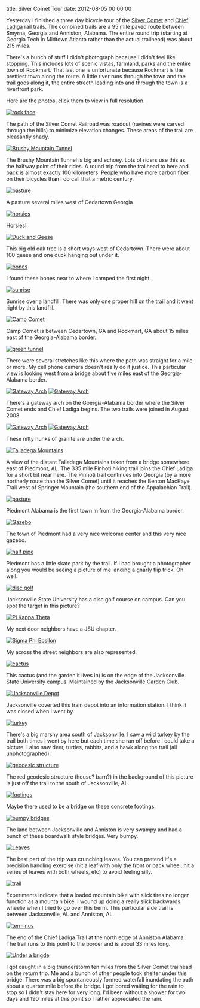 title: Silver Comet Tour
date: 2012-08-05 00:00:00

Yesterday I finished a three day bicycle tour of the [Silver Comet](http://en.wikipedia.org/wiki/Silver_Comet_Trail) and [Chief Ladiga](http://en.wikipedia.org/wiki/Chief_Ladiga_Trail) rail trails. The combined trails are a 95 mile paved route between Smyrna, Georgia and Anniston, Alabama. The entire round trip (starting at Georgia Tech in Midtown Atlanta rather than the actual trailhead) was about 215 miles.

There's a bunch of stuff I didn't photograph because I didn't feel like stopping. This includes lots of scenic vistas, farmland, parks and the entire town of Rockmart. That last one is unfortunate because Rockmart is the prettiest town along the route. A little river runs through the town and the trail goes along it, the entire strecth leading into and through the town is a riverfront park.

Here are the photos, click them to view in full resolution.

<a href="/static/images/metamorphic_rock.jpg"><img src="static/images/metamorphic_rock_small.jpg" alt="rock face" class="center" /></a>
<p>The path of the Silver Comet Railroad was roadcut (ravines were carved through the hills) to minimize elevation changes. These areas of the trail are pleasantly shady.</p>

<a href="/static/images/Brushy_Mountain_Tunnel.jpg"><img src="/static/images/Brushy_Mountain_Tunnel_small.jpg" alt="Brushy Mountain Tunnel" class="center"/></a>
<p>The Brushy Mountain Tunnel is big and echoey. Lots of riders use this as the halfway point of their rides. A round trip from the trailhead to here and back is almost exactly 100 kilometers. People who have more carbon fiber on their bicycles than I do call that a metric century.</p>

<a href="/static/images/pasture.jpg"><img src="/static/images/pasture_small.jpg" alt="pasture" class="center"/></a>
<p>A pasture several miles west of Cedartown Georgia</p>

<a href="/static/images/horsies.jpg"><img src="/static/images/horsies_small.jpg" alt="horsies" class="center"/></a>
<p>Horsies!</p>

<a href="/static/images/duck_and_geese.jpg"><img src="/static/images/duck_and_geese_small.jpg" alt="Duck and Geese" class="center"/></a>
<p>This big old oak tree is a short ways west of Cedartown. There were about 100 geese and one duck hanging out under it.</p>

<a href="/static/images/bones.jpg"><img src="/static/images/bones_small.jpg" alt="bones" class="center"/></a>
<p>I found these bones near to where I camped the first night.</p>

<a href="/static/images/sunrise_over_landfill.jpg"><img src="/static/images/sunrise_over_landfill_small.jpg" alt="sunrise" class="center"/></a>
<p>Sunrise over a landfill. There was only one proper hill on the trail and it went right by this landfill. </p>

<a href="/static/images/camp_comet.jpg"><img src="/static/images/camp_comet_small.jpg" alt="Camp Comet" class="center"/></a>
<p>Camp Comet is between Cedartown, GA and Rockmart, GA about 15 miles east of the Georgia-Alabama border.</p>

<a href="/static/images/green_tunnel.jpg"><img src="/static/images/green_tunnel_small.jpg" alt="green tunnel" class="center"/></a>
<p>There were several stretches like this where the path was straight for a mile or more. My cell phone camera doesn't really do it justice. This particular view is looking west from a bridge about five miles east of the Georgia-Alabama border.</p>

<a href="/static/images/arch2.jpg"><img src="/static/images/arch2_small.jpg" alt="Gateway Arch" class="center"/></a>
<a href="/static/images/arch1.jpg"><img src="/static/images/arch1_small.jpg" alt="Gateway Arch" class="center"/></a>
<p>There's a gateway arch on the Goergia-Alabama border where the Silver Comet ends and Chief Ladiga begins. The two trails were joined in August 2008.</p>

<a href="/static/images/arch_AL.jpg"><img src="/static/images/arch_AL_small.jpg" alt="Gateway Arch" class="center"/></a>
<a href="/static/images/arch_GA.jpg"><img src="/static/images/arch_GA_small.jpg" alt="Gateway Arch" class="center"/></a>
<p>These nifty hunks of granite are under the arch.</p>

<a href="/static/images/talladega_mountains.jpg"><img src="/static/images/talladega_mountains_small.jpg" alt="Talladega Mountains" class="center"/></a>
<p>A view of the distant Talladega Mountains taken from a bridge somewhere east of Piedmont, AL. The 335 mile Pinhoti hiking trail joins the Chief Ladiga for a short bit near here. The Pinhoti trail continues into Georgia (by a more northerly route than the Silver Comet) until it reaches the Benton MacKaye Trail west of Springer Mountain (the southern end of the Appalachian Trail).</p>

<a href="/static/images/Piedmont_Welcome_Center.jpg"><img src="/static/images/Piedmont_Welcome_Center_small.jpg" alt="pasture" class="center"/></a>
<p>Piedmont Alabama is the first town in from the Georgia-Alabama border.</p>

<a href="/static/images/Gazebo.jpg"><img src="/static/images/Gazebo_small.jpg" alt="Gazebo" class="center"/></a>
<p>The town of Piedmont had a very nice welcome center and this very nice gazebo.</p>

<a href="/static/images/half_pipe.jpg"><img src="/static/images/half_pipe_small.jpg" alt="half pipe" class="center"/></a>
<p>Piedmont has a little skate park by the trail. If I had brought a photographer along you would be seeing a picture of me landing a gnarly flip trick. Oh well.</p>

<a href="/static/images/disc_golf.jpg"><img src="/static/images/disc_golf_small.jpg" alt="disc golf" class="center"/></a>
<p>Jacksonville State University has a disc golf course on campus. Can you spot the target in this picture?</p>

<a href="/static/images/pi_kappa_theta.jpg"><img src="/static/images/pi_kappa_theta_small.jpg" alt="Pi Kappa Theta" class="center"/></a>
<p>My next door neighbors have a JSU chapter.</p>

<a href="/static/images/Sig_Ep.jpg"><img src="/static/images/Sig_Ep_small.jpg" alt="Sigma Phi Epsilon" class="center"/></a>
<p>My across the street neighbors are also represented.</p>

<a href="images/cactus.jpg"><img src="/static/images/cactus_small.jpg" alt="cactus" class="center"/></a>
<p>This cactus (and the garden it lives in) is on the edge of the Jacksonville State University campus. Maintained by the Jacksonville Garden Club.</p>

<a href="/static/images/jacksonville_depot.jpg"><img src="/static/images/jacksonville_depot_small.jpg" alt="Jacksonville Depot" class="center"/></a>
<p>Jacksonville coverted this train depot into an information station. I think it was closed when I went by.</p>

<a href="/static/images/invisible_turkey.jpg"><img src="/static/images/invisible_turkey_small.jpg" alt="turkey" class="center"/></a>
<p>There's a big marshy area south of Jacksonville. I saw a wild turkey by the trail both times I went by here but each time she ran off before I could take a picture. I also saw deer, turtles, rabbits, and a hawk along the trail (all unphotographed).</p>

<a href="/static/images/geodesic_house.jpg"><img src="/static/images/geodesic_house_small.jpg" alt="geodesic structure" class="center"/></a>
<p>The red geodesic structure (house? barn?) in the background of this picture is just off the trail to the south of Jacksonville, AL.</p>

<a href="/static/images/footings.jpg"><img src="/static/images/footings_small.jpg" alt="footings" class="center"/></a>
<p>Maybe there used to be a bridge on these concrete footings.</p>

<a href="/static/images/bumpy_bridges.jpg"><img src="/static/images/bumpy_bridges_small.jpg" alt="bumpy bridges" class="center"/></a>
<p>The land between Jacksonville and Anniston is very swampy and had a bunch of these boardwalk style bridges. Very bumpy.</p>

<a href="/static/images/leaves.jpg"><img src="/static/images/leaves_small.jpg" alt="Leaves" class="center"/></a>
<p>The best part of the trip was crunching leaves. You can pretend it's a precision handling exercise (hit a leaf with only the front or back wheel, hit a series of leaves with both wheels, etc) to avoid feeling silly.</p>

<a href="/static/images/off_road_excursion.jpg"><img src="/static/images/off_road_excursion_small.jpg" alt="trail" class="center"/></a>
<p>Experiments indicate that a loaded mountain bike with slick tires no longer function as a mountain bike. I wound up doing a really slick backwards wheelie when I tried to go over this berm. This particular side trail is between Jacksonville, AL and Anniston, AL.</p>

<a href="/static/images/terminus.jpg"><img src="/static/images/terminus_small.jpg" alt="terminus" class="center"/></a>
<p>The end of the Chief Ladiga Trail at the north edge of Anniston Alabama. The trail runs to this point to the border and is about 33 miles long.</p>

<a href="/static/images/under_the_bridge.jpg"><img src="/static/images/under_the_bridge_small.jpg" alt="Under a brigde" class="center"/></a>
<p>I got caught in a big thunderstorm ten miles from the Silver Comet trailhead on the return trip. Me and a bunch of other people took shelter under this bridge. There was a big spontaneously formed waterfall inundating the path about a quarter mile before the bridge. I got bored waiting for the rain to stop so I didn't stay here for very long. I'd been without a shower for two days and 190 miles at this point so I rather appreciated the rain.</p>

